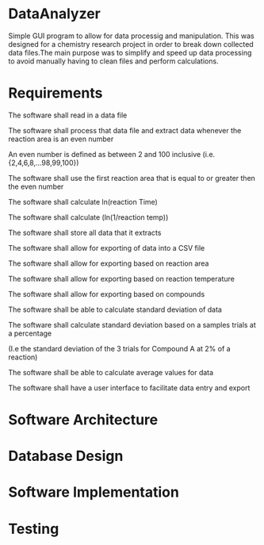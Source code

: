 # DataAnalyzer
Simple GUI program to allow for data processig and manipulation. 
This was designed for a chemistry research project in order to break down collected data files.The main purpose was to simplify and speed up data processing to avoid manually having to clean files and perform calculations. 

# Requirements
The software shall read in a data file 

The software shall process that data file and extract data whenever the reaction area is an even number

An even number is defined as between 2 and 100 inclusive (i.e. {2,4,6,8,...98,99,100})

The software shall use the first reaction area that is equal to or greater then the even number

The software shall calculate ln(reaction Time)

The software shall calculate (ln(1/reaction temp))

The software shall store all data that it extracts

The software shall allow for exporting of data into a CSV file

The software shall allow for exporting based on reaction area

The software shall allow for exporting based on reaction temperature

The software shall allow for exporting based on compounds

The software shall be able to calculate standard deviation of data

The software shall calculate standard deviation based on a samples trials at a percentage

(I.e the standard deviation of the 3 trials for Compound A at 2% of a reaction) 

The software shall be able to calculate average values for data

The software shall have a user interface to facilitate data entry and export

# Software Architecture

# Database Design

# Software Implementation

# Testing
